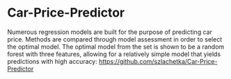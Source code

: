 # Car-Price-Predictor
Numerous regression models are built for the purpose of predicting car price. Methods are compared through model assessment in order to select the optimal model. The optimal model from the set is shown to be a random forest with three features, allowing for a relatively simple model that yields predictions with high accuracy: https://github.com/szlachetka/Car-Price-Predictor
